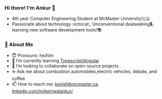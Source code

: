 ### Hi there! I'm Ankur 👋
- 4th year Computer Engineering Student at McMaster University!🇨🇦
- Passionate about technology :octocat:, Unconventional dealseeking💲, learning new software development tools!📚
### 📘 About Me
- 😇  Pronouns: he/him 
- 🌱 I’m currently learning [Typescript/Angular](https://angular.io/)
- 👯 I’m looking to collaborate on open-source projects
- ☕  Ask me about combustion automobiles,electric vehicles, debate, and coffee
-  📫 How to reach me: kejria1@mcmaster.ca, [linkedin.com/in/kejriwalankur/](https://www.linkedin.com/in/kejriwalankur/)
<!--
**ankurkejriwal/ankurkejriwal** is a ✨ _special_ ✨ repository because its `README.md` (this file) appears on your GitHub profile.

Here are some ideas to get you started:

- 🔭 I’m currently working on ...
- 🌱 I’m currently learning ...
- 👯 I’m looking to collaborate on ...
- 🤔 I’m looking for help with ...
- 💬 Ask me about ...
- 📫 How to reach me: ...
- 😄 Pronouns: ...
- ⚡ Fun fact: ...
-->
